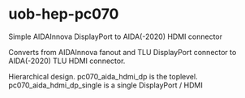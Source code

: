 # uob-hep-pc070
Simple AIDAInnova DisplayPort to AIDA(-2020) HDMI connector

Converts from AIDAInnova fanout and TLU DisplayPort connector to AIDA(-2020) TLU HDMI connector.

Hierarchical design. pc070_aida_hdmi_dp is the toplevel. pc070_aida_hdmi_dp_single is a single DisplayPort / HDMI

